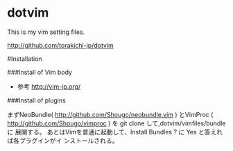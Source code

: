# dotvim

This is my vim setting files.

http://github.com/torakichi-jp/dotvim

#Installation

###Install of Vim body
* 参考
http://vim-jp.org/


###Install of plugins

まずNeoBundle( http://github.com/Shougo/neobundle.vim ) とVimProc
( http://github.com/Shougo/vimproc ) を git clone して,dotvim/vimfiles/bundleに
展開する。
あとはVimを普通に起動して、Install Bundles ? に Yes と答えれば各プラグインがイ
ンストールされる。

